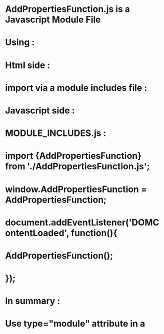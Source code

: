 # AddPropertiesFunction.js is a Javascript Module File


# Using :


# Html side :

#   import via a module includes file :
#   <script type="module" src="MODULE_INCLUDES.js"></script>


# Javascript side :

#   MODULE_INCLUDES.js :
#     import {AddPropertiesFunction} from './AddPropertiesFunction.js';
#     window.AddPropertiesFunction = AddPropertiesFunction;
#     document.addEventListener('DOMContentLoaded', function(){
#       AddPropertiesFunction();
#     });


# In summary :

# Use type="module" attribute in a <script> tag, like an includes file to extract 'AddPropertiesFunction'
# Extracting by assigning to the global object like 'window'
# Be sure the document is totally loaded by using 'DOMContentLoaded' event before accessing extracted module
